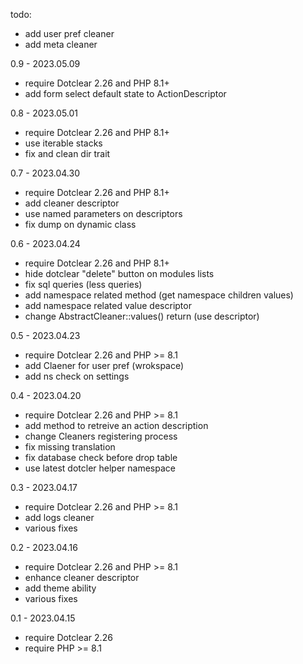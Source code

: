 todo:
- add user pref cleaner
- add meta cleaner

0.9 - 2023.05.09
- require Dotclear 2.26 and PHP 8.1+
- add form select default state to ActionDescriptor

0.8 - 2023.05.01
- require Dotclear 2.26 and PHP 8.1+
- use iterable stacks
- fix and clean dir trait

0.7 - 2023.04.30
- require Dotclear 2.26 and PHP 8.1+
- add cleaner descriptor
- use named parameters on descriptors
- fix dump on dynamic class

0.6 - 2023.04.24
- require Dotclear 2.26 and PHP 8.1+
- hide dotclear "delete" button on modules lists
- fix sql queries (less queries)
- add namespace related method (get namespace children values)
- add namespace related value descriptor
- change AbstractCleaner::values() return (use descriptor)

0.5 - 2023.04.23
- require Dotclear 2.26 and PHP >= 8.1
- add Claener for user pref (wrokspace)
- add ns check on settings

0.4 - 2023.04.20
- require Dotclear 2.26 and PHP >= 8.1
- add method to retreive an action description
- change Cleaners registering process
- fix missing translation
- fix database check before drop table
- use latest dotcler helper namespace

0.3 - 2023.04.17
- require Dotclear 2.26 and PHP >= 8.1
- add logs cleaner
- various fixes

0.2 - 2023.04.16
- require Dotclear 2.26 and PHP >= 8.1
- enhance cleaner descriptor
- add theme ability
- various fixes

0.1 - 2023.04.15
- require Dotclear 2.26
- require PHP >= 8.1